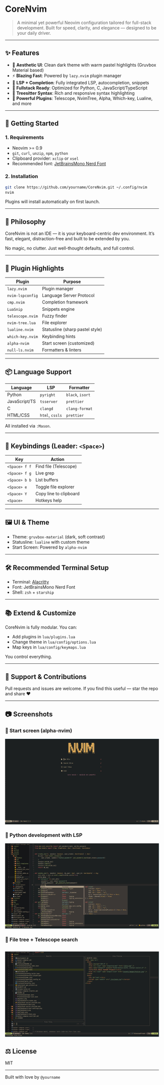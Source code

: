 # CoreNvim

> A minimal yet powerful Neovim configuration tailored for full-stack development.
> Built for speed, clarity, and elegance — designed to be your daily driver.

---

## ✨ Features

- 🎨 **Aesthetic UI**: Clean dark theme with warm pastel highlights (Gruvbox Material based)
- ⚡ **Blazing Fast**: Powered by `lazy.nvim` plugin manager
- 🧠 **LSP + Completion**: Fully integrated LSP, autocompletion, snippets
- 🧱 **Fullstack Ready**: Optimized for Python, C, JavaScript/TypeScript
- 🌲 **Treesitter Syntax**: Rich and responsive syntax highlighting
- 🧰 **Powerful Plugins**: Telescope, NvimTree, Alpha, Which-key, Lualine, and more

---

## 🚀 Getting Started

### 1. Requirements

- Neovim >= 0.9
- `git`, `curl`, `unzip`, `npm`, `python`
- Clipboard provider: `xclip` or `xsel`
- Recommended font: [JetBrainsMono Nerd Font](https://www.nerdfonts.com/font-downloads)

### 2. Installation

```bash
git clone https://github.com/yourname/CoreNvim.git ~/.config/nvim
nvim
```

Plugins will install automatically on first launch.

---

## 🧠 Philosophy

CoreNvim is not an IDE — it is your keyboard-centric dev environment.
It’s fast, elegant, distraction-free and built to be extended by you.

No magic, no clutter. Just well-thought defaults, and full control.

---

## 🧩 Plugin Highlights

| Plugin           | Purpose                         |
| ---------------- | ------------------------------- |
| `lazy.nvim`      | Plugin manager                  |
| `nvim-lspconfig` | Language Server Protocol        |
| `cmp.nvim`       | Completion framework            |
| `LuaSnip`        | Snippets engine                 |
| `telescope.nvim` | Fuzzy finder                    |
| `nvim-tree.lua`  | File explorer                   |
| `lualine.nvim`   | Statusline (sharp pastel style) |
| `which-key.nvim` | Keybinding hints                |
| `alpha-nvim`     | Start screen (customized)       |
| `null-ls.nvim`   | Formatters & linters            |

---

## 📦 Language Support

| Language      | LSP             | Formatter        |
| ------------- | --------------- | ---------------- |
| Python        | `pyright`       | `black`, `isort` |
| JavaScript/TS | `tsserver`      | `prettier`       |
| C             | `clangd`        | `clang-format`   |
| HTML/CSS      | `html`, `cssls` | `prettier`       |

All installed via `:Mason`.

---

## 🧭 Keybindings (Leader: `<Space>`)

| Key           | Action                 |
| ------------- | ---------------------- |
| `<Space> f f` | Find file (Telescope)  |
| `<Space> f g` | Live grep              |
| `<Space> b b` | List buffers           |
| `<Space> e`   | Toggle file explorer   |
| `<Space> Y`   | Copy line to clipboard |
| `<Space>`     | Hotkeys help           |

---

## 🖼 UI & Theme

- Theme: `gruvbox-material` (dark, soft contrast)
- Statusline: `lualine` with custom theme
- Start Screen: Powered by `alpha-nvim`

---

## 🛠 Recommended Terminal Setup

- Terminal: [Alacritty](https://github.com/alacritty/alacritty)
- Font: JetBrainsMono Nerd Font
- Shell: `zsh` + `starship`

---

## 📚 Extend & Customize

CoreNvim is fully modular. You can:

- Add plugins in `lua/plugins.lua`
- Change theme in `lua/config/options.lua`
- Map keys in `lua/config/keymaps.lua`

You control everything.

---

## 💬 Support & Contributions

Pull requests and issues are welcome.
If you find this useful — star the repo and share ❤️

---

## 📷 Screenshots

### 🏁 Start screen (alpha-nvim)

![](screenshots/dashboard.jpg)

### 🧠 Python development with LSP

![](screenshots/coding.jpg)

### 🌲 File tree + Telescope search

## ![](screenshots/telescope.jpg)

## ⚖️ License

MIT

---

Built with love by `@yourname`
